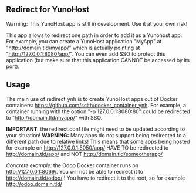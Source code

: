 Redirect for YunoHost 
----------------------------------------
Warning: This YunoHost app is still in development. Use it at your own risk!

This app allows to redirect one path in order to add it as a Yunohost app.
For example, you can create a YunoHost application "MyApp" at "http://domain.tld/myapp/" which is actually pointing at "http://127.0.0.1:8080/app/". You can even add SSO to protect this application (but make sure that this application CANNOT be accessed by its port).

Usage
-----
The main use of redirect_ynh is to create YunoHost apps out of Docker containers: https://github.com/scith/docker_container_ynh. For example, a container running with the option "-p 127.0.0.1:8080:80" could be redirected to "http://domain.tld/myapp/" with SSO.

**IMPORTANT:** the redirect.conf file might need to be updated according to your situation!
**WARNING:** Many apps do not support being redirected to a different path due to relative links! This means that some apps being hosted for example on http://127.0.0.1:5050/app/ HAVE TO be redirected to http://domain.tld/app/ and NOT http://domain.tld/someotherapp/

*Concrete example:* the Odoo Docker container runs on http://127.0.0.1:8069/. You will not be able to redirect it to http://domain.tld/odoo/ ! You have to redirect it to the root, so for example http://odoo.domain.tld/

